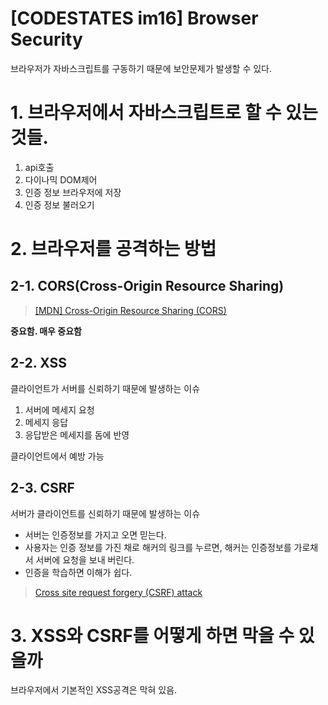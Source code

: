 # [CODESTATES im16] Browser Security

브라우저가 자바스크립트를 구동하기 때문에 보안문제가 발생할 수 있다.

# 1. 브라우저에서 자바스크립트로 할 수 있는 것들.

1. api호출
2. 다이나믹 DOM제어
3. 인증 정보 브라우저에 저장
4. 인증 정보 불러오기



# 2. 브라우저를 공격하는 방법

## 2-1. CORS(Cross-Origin Resource Sharing)

> [[MDN] Cross-Origin Resource Sharing (CORS)](https://developer.mozilla.org/en-US/docs/Web/HTTP/CORS)

**중요함. 매우 중요함**





## 2-2. XSS

클라이언트가 서버를 신뢰하기 때문에 발생하는 이슈

1. 서버에 메세지 요청
2. 메세지 응답
3. 응답받은 메세지를 돔에 반영

클라이언트에서 예방 가능



## 2-3. CSRF

서버가 클라이언트를 신뢰하기 때문에 발생하는 이슈

- 서버는 인증정보를 가지고 오면 믿는다.
- 사용자는 인증 정보를 가진 채로 해커의 링크를 누르면, 해커는 인증정보를 가로채서 서버에 요청을 보내 버린다.
- 인증을 학습하면 이해가 쉽다.

> [Cross site request forgery (CSRF) attack](https://www.imperva.com/learn/application-security/csrf-cross-site-request-forgery/)



# 3. XSS와 CSRF를 어떻게 하면 막을 수 있을까

브라우저에서 기본적인 XSS공격은 막혀 있음.

